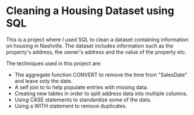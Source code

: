 # Cleaning a Housing Dataset using SQL

This is a project where I used SQL to clean a dataset containing information on housing in Nashville. The dataset includes information such as the property's address, the owner's address and the value of the property etc.

The techniques used in this project are:
- The aggregate function CONVERT to remove the time from "SalesDate" and leave only the date.
- A self join to to help populate entries with missing data.
- Creating new tables in order to split address data into multiple columns.
- Using CASE statements to standardize some of the data.
- Using a WITH statement to remove duplicates.

